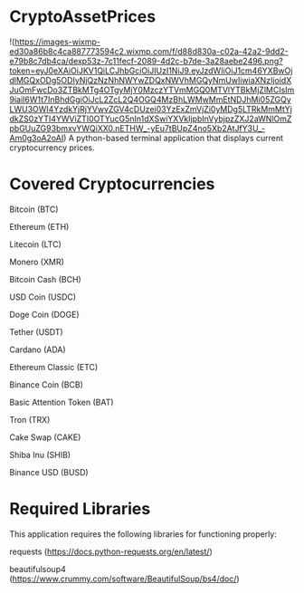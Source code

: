 # CryptoAssetPrices
!(https://images-wixmp-ed30a86b8c4ca887773594c2.wixmp.com/f/d88d830a-c02a-42a2-9dd2-e79b8c7db4ca/dexp53z-7c11fecf-2089-4d2c-b7de-3a28aebe2496.png?token=eyJ0eXAiOiJKV1QiLCJhbGciOiJIUzI1NiJ9.eyJzdWIiOiJ1cm46YXBwOjdlMGQxODg5ODIyNjQzNzNhNWYwZDQxNWVhMGQyNmUwIiwiaXNzIjoidXJuOmFwcDo3ZTBkMTg4OTgyMjY0MzczYTVmMGQ0MTVlYTBkMjZlMCIsIm9iaiI6W1t7InBhdGgiOiJcL2ZcL2Q4OGQ4MzBhLWMwMmEtNDJhMi05ZGQyLWU3OWI4YzdkYjRjYVwvZGV4cDUzei03YzExZmVjZi0yMDg5LTRkMmMtYjdkZS0zYTI4YWViZTI0OTYucG5nIn1dXSwiYXVkIjpbInVybjpzZXJ2aWNlOmZpbGUuZG93bmxvYWQiXX0.nETHW_-yEu7tBUpZ4no5Xb2AtJfY3U_-Am0g3oA2oAI)
A python-based terminal application that displays current cryptocurrency prices.

# Covered Cryptocurrencies
Bitcoin (BTC)

Ethereum (ETH)

Litecoin (LTC)

Monero (XMR)

Bitcoin Cash (BCH)

USD Coin (USDC)

Doge Coin (DOGE)

Tether (USDT)

Cardano (ADA)

Ethereum Classic (ETC)

Binance Coin (BCB)

Basic Attention Token (BAT)

Tron (TRX)

Cake Swap (CAKE)

Shiba Inu (SHIB)

Binance USD (BUSD)

# Required Libraries
This application requires the following libraries for functioning properly:

requests (https://docs.python-requests.org/en/latest/)

beautifulsoup4 (https://www.crummy.com/software/BeautifulSoup/bs4/doc/)
